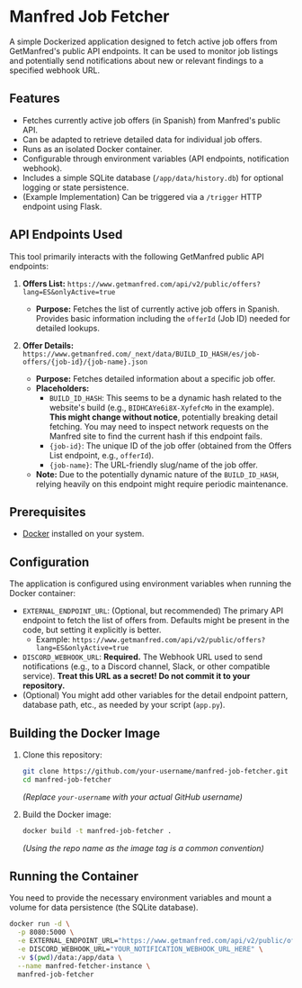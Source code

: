 # Manfred Job Fetcher

A simple Dockerized application designed to fetch active job offers from GetManfred's public API endpoints. It can be used to monitor job listings and potentially send notifications about new or relevant findings to a specified webhook URL.

## Features

*   Fetches currently active job offers (in Spanish) from Manfred's public API.
*   Can be adapted to retrieve detailed data for individual job offers.
*   Runs as an isolated Docker container.
*   Configurable through environment variables (API endpoints, notification webhook).
*   Includes a simple SQLite database (`/app/data/history.db`) for optional logging or state persistence.
*   (Example Implementation) Can be triggered via a `/trigger` HTTP endpoint using Flask.

## API Endpoints Used

This tool primarily interacts with the following GetManfred public API endpoints:

1.  **Offers List:** `https://www.getmanfred.com/api/v2/public/offers?lang=ES&onlyActive=true`
    *   **Purpose:** Fetches the list of currently active job offers in Spanish. Provides basic information including the `offerId` (Job ID) needed for detailed lookups.

2.  **Offer Details:** `https://www.getmanfred.com/_next/data/BUILD_ID_HASH/es/job-offers/{job-id}/{job-name}.json`
    *   **Purpose:** Fetches detailed information about a specific job offer.
    *   **Placeholders:**
        *   `BUILD_ID_HASH`: This seems to be a dynamic hash related to the website's build (e.g., `BIDHCAYe6i8X-XyfefcMo` in the example). **This might change without notice**, potentially breaking detail fetching. You may need to inspect network requests on the Manfred site to find the current hash if this endpoint fails.
        *   `{job-id}`: The unique ID of the job offer (obtained from the Offers List endpoint, e.g., `offerId`).
        *   `{job-name}`: The URL-friendly slug/name of the job offer.
    *   **Note:** Due to the potentially dynamic nature of the `BUILD_ID_HASH`, relying heavily on this endpoint might require periodic maintenance.

## Prerequisites

*   [Docker](https://docs.docker.com/get-docker/) installed on your system.

## Configuration

The application is configured using environment variables when running the Docker container:

*   `EXTERNAL_ENDPOINT_URL`: (Optional, but recommended) The primary API endpoint to fetch the list of offers from. Defaults might be present in the code, but setting it explicitly is better.
    *   Example: `https://www.getmanfred.com/api/v2/public/offers?lang=ES&onlyActive=true`
*   `DISCORD_WEBHOOK_URL`: **Required.** The Webhook URL used to send notifications (e.g., to a Discord channel, Slack, or other compatible service). **Treat this URL as a secret! Do not commit it to your repository.**
*   (Optional) You might add other variables for the detail endpoint pattern, database path, etc., as needed by your script (`app.py`).

## Building the Docker Image

1.  Clone this repository:
    ```bash
    git clone https://github.com/your-username/manfred-job-fetcher.git
    cd manfred-job-fetcher
    ```
    *(Replace `your-username` with your actual GitHub username)*

2.  Build the Docker image:
    ```bash
    docker build -t manfred-job-fetcher .
    ```
    *(Using the repo name as the image tag is a common convention)*

## Running the Container

You need to provide the necessary environment variables and mount a volume for data persistence (the SQLite database).

```bash
docker run -d \
  -p 8080:5000 \
  -e EXTERNAL_ENDPOINT_URL="https://www.getmanfred.com/api/v2/public/offers?lang=ES&onlyActive=true" \
  -e DISCORD_WEBHOOK_URL="YOUR_NOTIFICATION_WEBHOOK_URL_HERE" \
  -v $(pwd)/data:/app/data \
  --name manfred-fetcher-instance \
  manfred-job-fetcher